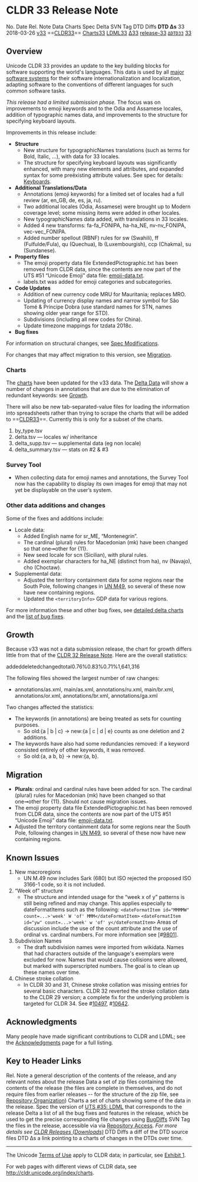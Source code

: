 # CLDR 33 Release Note

No. Date Rel. Note Data Charts Spec Delta SVN Tag DTD Diffs **DTD Δs** 33
2018-03-26 [v33](http://cldr.unicode.org/index/downloads/cldr-33)
==[CLDR33](http://unicode.org/Public/cldr/33/)==
[Charts33](http://www.unicode.org/cldr/charts/33/)
[LDML33](https://www.unicode.org/reports/tr35/tr35-51/tr35.html)
[Δ33](http://unicode.org/cldr/trac/query?resolution=fixed&milestone=33&group=component&max=999)
[release-33](http://www.unicode.org/repos/cldr/tags/release-33/)
[`ΔDTD33`](http://unicode.org/cldr/trac/changeset?reponame=&new=HEAD@tags/release-33/common/dtd&old=HEAD@tags/release-32/common/dtd)
[33](http://www.unicode.org/cldr/charts/33/supplemental/dtd_deltas.html)

## Overview

Unicode CLDR 33 provides an update to the key building blocks for software
supporting the world's languages. This data is used by all [major software
systems](http://cldr.unicode.org/index#TOC-Who-uses-CLDR-) for their software
internationalization and localization, adapting software to the conventions of
different languages for such common software tasks.

*This release had a limited submission phase.* The focus was on improvements to
emoji keywords and to the Odia and Assamese locales, addition of typographic
names data, and improvements to the structure for specifying keyboard layouts.

Improvements in this release include:

*   **Structure**
    *   New structure for typographicNames translations (such as terms for Bold,
        Italic, ...), with data for 33 locales.
    *   The structure for specifying keyboard layouts was significantly
        enhanced, with many new elements and attributes, and expanded syntax for
        some preëxisting attribute values. See spec for details:
        [Keyboards](https://www.unicode.org/reports/tr35/tr35-51/tr35-keyboards.html#Contents).
*   **Additional Translations/Data**
    *   Annotations (emoji keywords) for a limited set of locales had a full
        review (ar, en_GB, de, es, ja, ru).
    *   Two additional locales (Odia, Assamese) were brought up to Modern
        coverage level; some missing items were added in other locales.
    *   New typographicNames data added, with translations in 33 locales.
    *   Added 4 new transforms: fa-fa_FONIPA, ha-ha_NE, nv-nv_FONIPA,
        vec-vec_FONIPA.
    *   Added number spellout (RBNF) rules for sw (Swahili), ff (Fulfulde/Fula),
        qu (Quechua), lb (Luxembourgish), ccp (Chakma), su (Sundanese).
*   **Property files**
    *   The emoji property data file ExtendedPictographic.txt has been removed
        from CLDR data, since the contents are now part of the UTS #51 “Unicode
        Emoji” data file:
        [emoji-data.txt](https://www.unicode.org/Public/emoji/latest/emoji-data.txt).
    *   labels.txt was added for emoji categories and subcategories.
*   **Code Updates**
    *   Addition of new currency code MRU for Mauritania; replaces MRO.
    *   Updating of currency display names and narrow symbol for São Tomé &
        Príncipe Dobra (use standard names for STN, names showing older year
        range for STD).
    *   Subdivisions (including all new codes for China).
    *   Update timezone mappings for tzdata 2018c.
*   **Bug fixes**

For information on structural changes, see [Spec
Modifications](https://www.unicode.org/reports/tr35/tr35-51/tr35.html#Modifications).

For changes that may affect migration to this version, see
[Migration](cldr-33.md).

### Charts

The [charts](http://www.unicode.org/cldr/charts/33/) have been updated for the
v33 data. The [Delta
Data](https://www.unicode.org/cldr/charts/33/delta/index.html) will show a
number of changes in annotations that are due to the elimination of redundant
keywords: see [Growth](cldr-33.md).

There will also be new tab-separated-value files for loading the information
into spreadsheets rather than trying to scrape the charts that will be added to
==[CLDR33](http://unicode.org/Public/cldr/33/)==. Currently this is only for a
subset of the charts.

1.  by_type.tsv
2.  delta.tsv — locales w/ inheritance
3.  delta_supp.tsv — supplemental data (eg non locale)
4.  delta_summary.tsv — stats on #2 & #3

### Survey Tool

*   When collecting data for emoji names and annotations, the Survey Tool now
    has the capability to display its own images for emoji that may not yet be
    displayable on the user’s system.

### Other data additions and changes

Some of the fixes and additions include:

*   Locale data:
    *   Added English name for sr_ME, “Montenegrin”.
    *   The cardinal (plural) rules for Macedonian (mk) have been changed so
        that one➞other for {11}.
    *   New seed locale for scn (Sicilian), with plural rules.
    *   Added exemplar characters for ha_NE (distinct from ha), nv (Navajo), cho
        (Choctaw).
*   Supplemental data:
    *   Adjusted the territory containment data for some regions near the South
        Pole, following changes in [UN
        M49](https://unstats.un.org/unsd/methodology/m49/), so several of these
        now have new containing regions.
    *   Updated the `<territoryInfo>` GDP data for various regions.

For more information these and other bug fixes, see [detailed delta
charts](http://www.unicode.org/cldr/charts/33/delta/index.html) and the [list of
bug
fixes](http://unicode.org/cldr/trac/query?resolution=fixed&milestone=33&group=component&max=999).

## Growth

Because v33 was not a data submission release, the chart for growth differs
little from that of the [CLDR 32 Release Note](cldr-32/index.md). Here are the
overall statistics:

addeddeletedchangedtotal0.76%0.83%0.71%1,641,316

The following files showed the largest number of raw changes:

*   annotations/as.xml, main/as.xml, annotations/ru.xml, main/br.xml,
    annotations/or.xml, annotations/br.xml, annotations/ga.xml

Two changes affected the statistics:

*   The keywords (in annotations) are being treated as sets for counting
    purposes.
    *   So old:{a | b | c} → new:{a | c | d | e} counts as one deletion and 2
        additions.
*   The keywords have also had some redundancies removed: if a keyword consisted
    entirely of other keywords, it was removed.
    *   So old:{a, a b, b} → new:{a, b}.

## Migration

*   **Plurals**: ordinal and cardinal rules have been added for scn. The
    cardinal (plural) rules for Macedonian (mk) have been changed so that
    one➞other for {11}. Should not cause migration issues.
*   The emoji property data file ExtendedPictographic.txt has been removed from
    CLDR data, since the contents are now part of the UTS #51 “Unicode Emoji”
    data file:
    [emoji-data.txt](https://www.unicode.org/Public/emoji/latest/emoji-data.txt).
*   Adjusted the territory containment data for some regions near the South
    Pole, following changes in [UN
    M49](https://unstats.un.org/unsd/methodology/m49/), so several of these now
    have new containing regions.

## Known Issues

1.  New macroregions
    *   UN M.49 now includes Sark (680) but ISO rejected the proposed ISO 3166-1
        code, so it is not included.
2.  “Week of” structure
    *   The structure and intended usage for the “week x of y” patterns is still
        being refined and may change. This applies especially to dateFormatItems
        such as the following:
        `<dateFormatItem id="MMMMW" count=...>'week' W 'of'
        MMM</dateFormatItem>`
        `<dateFormatItem id="yw" count=...>'week' w 'of' y</dateFormatItem>`
        Areas of discussion include the use of the count attribute and the use
        of ordinal vs. cardinal numbers. For more information see
        \[#[9801](http://unicode.org/cldr/trac/ticket/9801)\].
3.  Subdivision Names
    *   The draft subdivision names were imported from wikidata. Names that had
        characters outside of the language's exemplars were excluded for now.
        Names that would cause collisions were allowed, but marked with
        superscripted numbers. The goal is to clean up these names over time.
4.  Chinese stroke collation
    *   In CLDR 30 and 31, Chinese stroke collation was missing entries for
        several basic characters. CLDR 32 reverted the stroke collation data to
        the CLDR 29 version; a complete fix for the underlying problem is
        targeted for CLDR 34. See
        #[10497](http://unicode.org/cldr/trac/ticket/10497),
        #[10642](http://unicode.org/cldr/trac/ticket/10642).

## Acknowledgments

Many people have made significant contributions to CLDR and LDML; see the
[Acknowledgments](../acknowledgments.md) page for a full listing.

## Key to Header Links

Rel. Note a general description of the contents of the release, and any relevant
notes about the release Data a set of zip files containing the contents of the
release (the files are complete in themselves, and do not require files from
earlier releases -- for the structure of the zip file, see [Repository
Organization](http://cldr.unicode.org/index/downloads#Repository_Organization))
Charts a set of charts showing some of the data in the release. Spec the version
of [UTS #35: LDML](http://www.unicode.org/reports/tr35/) that corresponds to the
release Delta a list of all the bug fixes and features in the release, which be
used to get the precise corresponding file changes using
[BugDiffs](http://unicode.org/cgi-bin/bugdiffs.pl) SVN Tag the files in the
release, accessible via via [Repository
Access](http://cldr.unicode.org/index/downloads#latest_draft_version). *For more
details see [CLDR Releases (Downloads)](index.md)* DTD Diffs a diff of the DTD
source files DTD Δs a link pointing to a charts of changes in the DTDs over
time.

---

The Unicode [Terms of Use](http://unicode.org/copyright.html) apply to CLDR
data; in particular, see [Exhibit
1](http://unicode.org/copyright.html#Exhibit1).

For web pages with different views of CLDR data, see
<http://cldr.unicode.org/index/charts>.
